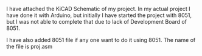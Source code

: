 I have attached the KiCAD Schematic of my project. In my actual project I have done it with Arduino, but initially I have started the project with 8051, but I was not able to complete that due to lack of Development Board of 8051.

I have also added 8051 file if any one want to do it using 8051. The name of the file is proj.asm
